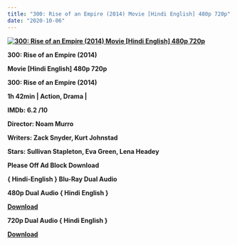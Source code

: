```yaml
---
title: "300: Rise of an Empire (2014) Movie [Hindi English] 480p 720p"
date: "2020-10-06"
---
```


[**![300: Rise of an Empire (2014) Movie [Hindi English] 480p 720p](https://1.bp.blogspot.com/-UsVGOz9nm2U/Xwmr9plrHDI/AAAAAAAAD7s/1tNbaRo7kRMFjSynHUKz2KSGbXiALeWLwCLcBGAsYHQ/s1600/12wqar.jpg "300: Rise of an Empire (2014) Movie [Hindi English] 480p 720p")**](https://1.bp.blogspot.com/-UsVGOz9nm2U/Xwmr9plrHDI/AAAAAAAAD7s/1tNbaRo7kRMFjSynHUKz2KSGbXiALeWLwCLcBGAsYHQ/s1600/12wqar.jpg)

 **300: Rise of an Empire (2014)**

**Movie \[Hindi English\] 480p 720p** 

 **300: Rise of an Empire (2014)**

**1h 42min | Action, Drama |** 

**IMDb: 6.2 /10**

**Director: Noam Murro**

**Writers: Zack Snyder, Kurt Johnstad**

**Stars: Sullivan Stapleton, Eva Green, Lena Headey**

**Please Off Ad Block Download**

**{ Hindi-English } Blu-Ray Dual Audio**

**480p Dual Audio { Hindi English }**

[**Download**](https://zee.gl/jzzHa1)

**720p Dual Audio { Hindi English }**

[**Download**](https://zee.gl/BIKYM)

